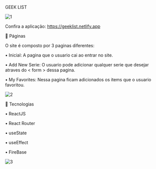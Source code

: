 GEEK LIST


![1](https://user-images.githubusercontent.com/48024333/188337546-b35ec8a4-82c3-47c8-b3db-990fbe4c183b.gif)



Confira a aplicação: https://geeklist.netlify.app

📁 Páginas

O site é composto por 3 paginas diferentes:

• Inicial: A pagina que o usuario cai ao entrar no site.

• Add New Serie: O usuario pode adicionar qualquer serie que desejar atraves do < form > dessa pagina.
  
• My Favorites: Nessa pagina ficam adicionados os items que o usuario favoritou.


![2](https://user-images.githubusercontent.com/48024333/188337756-d5482346-b280-40cf-8f20-1991b00d066a.gif)


🚀 Tecnologias

• ReactJS
  
• React Router
  
• useState
  
• useEffect
  
• FireBase


![3](https://user-images.githubusercontent.com/48024333/188339460-1f66682a-3a1c-426e-b7e9-e4c42e51487f.gif)

